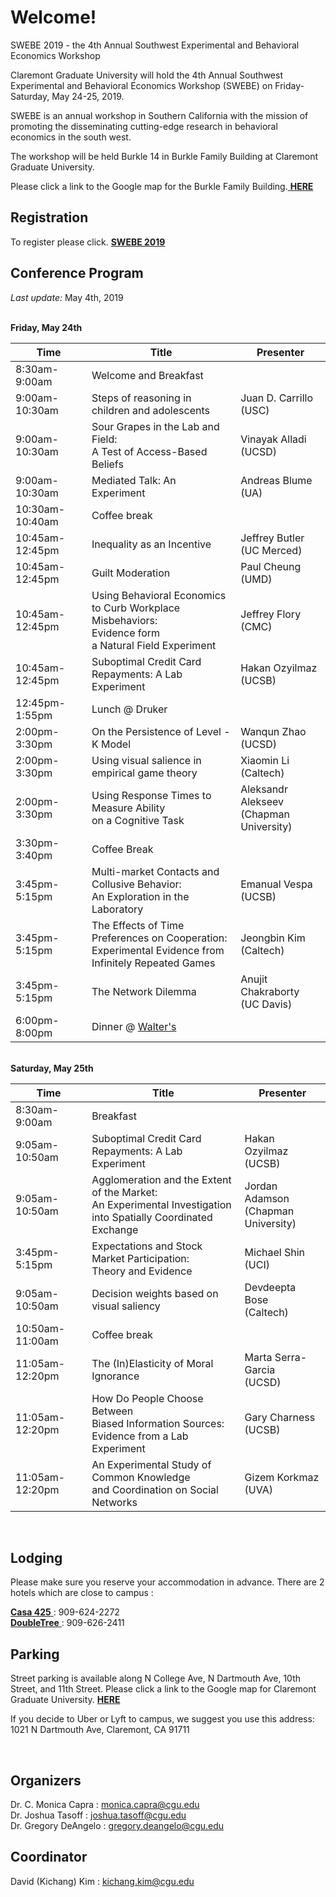 # Welcome!

SWEBE 2019 - the 4th Annual Southwest Experimental and Behavioral Economics Workshop

Claremont Graduate University will hold the 4th Annual Southwest Experimental and Behavioral Economics Workshop (SWEBE) on Friday-Saturday, May 24-25, 2019.

SWEBE is an annual workshop in Southern California with the mission of promoting the disseminating cutting-edge research in behavioral economics in the south west. 

The workshop will be held Burkle 14 in Burkle Family Building at Claremont Graduate University.

Please click a link to the Google map for the Burkle Family Building.<a href="https://www.google.com/maps/place/Burkle+Family+Building/@34.1040087,-117.7136782,15z/data=!4m5!3m4!1s0x0:0x804fc4432dccf6f6!8m2!3d34.1040087!4d-117.7136782" target="_blank"> <b>HERE</b></a>

## Registration

To register please click. <a href="https://www.eventbrite.com/e/swebe-2019-fourth-annual-southwest-experimental-and-behavioral-economics-workshop-tickets-60918609200" target="_blank"> <b>SWEBE 2019</b> </a>

## Conference Program

*Last update:* May 4th, 2019

<br>**Friday, May 24th** 

Time   | Title | Presenter
-------|-------|-----------
8:30am-9:00am | Welcome and Breakfast
9:00am-10:30am | Steps of reasoning in children and adolescents | Juan D. Carrillo (USC)
9:00am-10:30am | Sour Grapes in the Lab and Field: <br>A Test of Access-Based Beliefs | Vinayak Alladi (UCSD)
9:00am-10:30am | Mediated Talk: An Experiment | Andreas Blume (UA) 
10:30am-10:40am | Coffee break 
10:45am-12:45pm | Inequality as an Incentive | Jeffrey Butler <br> (UC Merced)
10:45am-12:45pm | Guilt Moderation | Paul Cheung (UMD)
10:45am-12:45pm | Using Behavioral Economics<br>to Curb Workplace Misbehaviors:<br>Evidence form <br>a Natural Field Experiment | Jeffrey Flory (CMC)
10:45am-12:45pm | Suboptimal Credit Card Repayments: A Lab Experiment | Hakan Ozyilmaz (UCSB)
12:45pm-1:55pm | Lunch @ Druker
2:00pm-3:30pm | On the Persistence of Level - K Model | Wanqun Zhao (UCSD)
2:00pm-3:30pm | Using visual salience in empirical game theory | Xiaomin Li (Caltech)
2:00pm-3:30pm | Using Response Times to Measure Ability <br>on a Cognitive Task | Aleksandr Alekseev <br>(Chapman University)
3:30pm-3:40pm | Coffee Break 
3:45pm-5:15pm | Multi-market Contacts and Collusive Behavior:<br>An Exploration in the Laboratory | Emanual Vespa (UCSB)
3:45pm-5:15pm | The Effects of Time Preferences on Cooperation:<br>Experimental Evidence from Infinitely Repeated Games | Jeongbin Kim (Caltech)
3:45pm-5:15pm | The Network Dilemma | Anujit Chakraborty <br>(UC Davis)
6:00pm-8:00pm | Dinner @ <a href="https://www.google.com/maps/place/Walter's+Restaurant,+Bar+and+Lounge/@34.096894,-117.7176367,15z/data=!4m5!3m4!1s0x0:0x697611e013dd0628!8m2!3d34.096894!4d-117.7176367" target="_blank"> Walter's</a>


<br>**Saturday, May 25th** 

Time   | Title | Presenter
-------|-------|-----------
8:30am-9:00am | Breakfast
9:05am-10:50am | Suboptimal Credit Card Repayments: A Lab Experiment | Hakan Ozyilmaz (UCSB)
9:05am-10:50am | Agglomeration and the Extent of the Market:<br>An Experimental Investigation<br>into Spatially Coordinated Exchange | Jordan Adamson<br>(Chapman University)
3:45pm-5:15pm | Expectations and Stock Market Participation:<br>Theory and Evidence | Michael Shin (UCI)
9:05am-10:50am | Decision weights based on visual saliency | Devdeepta Bose<br>(Caltech)
10:50am-11:00am | Coffee break 
11:05am-12:20pm | The (In)Elasticity of Moral Ignorance | Marta Serra-Garcia<br>(UCSD)
11:05am-12:20pm | How Do People Choose Between<br>Biased Information Sources:<br>Evidence from a Lab Experiment | Gary Charness (UCSB)
11:05am-12:20pm | An Experimental Study of Common Knowledge<br>and Coordination on Social Networks| Gizem Korkmaz (UVA)

<br>

## Lodging

Please make sure you reserve your accommodation in advance. There are 2 hotels which are close to campus :

<a href="https://www.casa425.com" target="_blank"> <b>Casa 425</b> </a> : 909-624-2272
<br><a href="https://doubletree3.hilton.com/en/hotels/california/doubletree-by-hilton-hotel-claremont-ONTCLDT/index.html?SEO_id=GMB-DT-ONTCLDT" target="_blank"> <b>DoubleTree</b> </a> : 909-626-2411

## Parking

Street parking is available along N College Ave, N Dartmouth Ave, 10th Street, and 11th Street.
Please click a link to the Google map for Claremont Graduate University. <a href="https://www.google.com/maps/place/Claremont+Graduate+University/@34.1040414,-117.7139694,15z/data=!4m5!3m4!1s0x0:0xd4790d89cfc64f12!8m2!3d34.1040414!4d-117.7139694" target="_blank"> <b>HERE</b> </a>

If you decide to Uber or Lyft to campus, we suggest you use this address: 1021 N Dartmouth Ave, Claremont, CA 91711

<br>

## Organizers
Dr. C. Monica Capra : monica.capra@cgu.edu
<br>Dr. Joshua Tasoff : joshua.tasoff@cgu.edu
<br>Dr. Gregory DeAngelo : gregory.deangelo@cgu.edu
<br>

## Coordinator
David (Kichang) Kim : kichang.kim@cgu.edu
